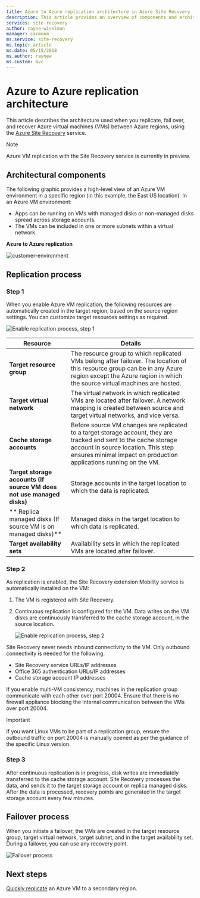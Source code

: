 ```yaml
---
title: Azure to Azure replication architecture in Azure Site Recovery | Microsoft Docs
description: This article provides an overview of components and architecture used when replicating Azure VMs between Azure regions using the Azure Site Recovery service.
services: site-recovery
author: rayne-wiselman
manager: carmonm
ms.service: site-recovery
ms.topic: article
ms.date: 05/15/2018
ms.author: raynew
ms.custom: mvc 
---
```



# Azure to Azure replication architecture


This article describes the architecture used when you replicate, fail over, and recover Azure virtual machines (VMs) between Azure regions, using the [Azure Site Recovery](site-recovery-overview.md) service.

>[!NOTE]
>Azure VM replication with the Site Recovery service is currently in preview.



## Architectural components

The following graphic provides a high-level view of an Azure VM environment in a specific region (in this example, the East US location). In an Azure VM environment:
- Apps can be running on VMs with managed disks or non-managed disks spread across storage accounts.
- The VMs can be included in one or more subnets within a virtual network.


**Azure to Azure replication**

![customer-environment](./media/concepts-azure-to-azure-architecture/source-environment.png)

## Replication process

### Step 1

When you enable Azure VM replication, the following resources are automatically created in the target region, based on the source region settings. You can customize target resources settings as required.

![Enable replication process, step 1](./media/concepts-azure-to-azure-architecture/enable-replication-step-1.png)

**Resource** | **Details**
--- | ---
**Target resource group** | The resource group to which replicated VMs belong after failover. The location of this resource group can be in any Azure region except the Azure region in which the source virtual machines are hosted.
**Target virtual network** | The virtual network in which replicated VMs are located after failover. A network mapping is created between source and target virtual networks, and vice versa.
**Cache storage accounts** | Before source VM changes are replicated to a target storage account, they are tracked and sent to the cache storage account in source location. This step ensures minimal impact on production applications running on the VM.
**Target storage accounts (If source VM does not use managed disks)**  | Storage accounts in the target location to which the data is replicated.
** Replica managed disks (If source VM is on managed disks)**  | Managed disks in the target location to which data is replicated.
**Target availability sets**  | Availability sets in which the replicated VMs are located after failover.

### Step 2

As replication is enabled, the Site Recovery extension Mobility service is automatically installed on the VM:

1. The VM is registered with Site Recovery.

2. Continuous replication is configured for the VM. Data writes on the VM disks are continuously transferred to the cache storage account, in the source location.

   ![Enable replication process, step 2](./media/concepts-azure-to-azure-architecture/enable-replication-step-2.png)


 Site Recovery never needs inbound connectivity to the VM. Only outbound connectivity is needed for the following.

 - Site Recovery service URLs/IP addresses
 - Office 365 authentication URLs/IP addresses
 - Cache storage account IP addresses

If you enable multi-VM consistency, machines in the replication group communicate with each other over port 20004. Ensure that there is no firewall appliance blocking the internal communication between the VMs over port 20004.

> [!IMPORTANT]
If you want Linux VMs to be part of a replication group, ensure the outbound traffic on port 20004 is manually opened as per the guidance of the specific Linux version.

### Step 3

After continuous replication is in progress, disk writes are immediately transferred to the cache storage account. Site Recovery processes the data, and sends it to the target storage account or replica managed disks. After the data is processed, recovery points are generated in the target storage account every few minutes.

## Failover process

When you initiate a failover, the VMs are created in the target resource group, target virtual network, target subnet, and in the target availability set. During a failover, you can use any recovery point.

![Failover process](./media/concepts-azure-to-azure-architecture/failover.png)

## Next steps

[Quickly replicate](azure-to-azure-quickstart.md) an Azure VM to a secondary region.
